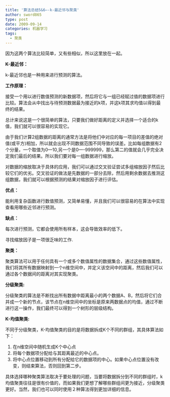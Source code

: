 ```yaml
---
title: '算法总结5&6—-k-最近邻与聚类'
author: sword865
type: post
date: 2009-09-14
categories: 机器学习
tags:
  - 聚类
---
```

因为这两个算法比较简单，又有些相似，所以这里放在一起。

**K-最近邻：**

k-最近邻也是一种用来进行预测的算法。

**工作原理：**

接受一个用以进行数值预测的新数据项，然后将它与一组已经赋过值的数据项进行比较。算法会从中找出与待预测数据最为接近的k项，并这k项其求均值以得到最终的结果。

总计来说这是一个很简单的算法，只要我们做好距离的定义并选择一个适合的k值，我们就可以很容易的实现它。

由于我们计算2组数据的距离的通常方法是将他们中对应的每一项目的差值的绝对值(或平方)相加，所以就会出现不同数据范围不同导致的误差。比如每组数据有2个分量，一个取值为0&#8212;10,另一个是0&#8212;-999999，那么第二的值就会几乎完全决定我们最后的结果。所以我们要对每一组数据进行缩放。

对数据的缩放取决于具体的应用，我们可以通过交叉验证尝试多组缩放因子然后比较它们的优劣。交叉验证的做法是先数据的一部分去除，然后用剩余数据去推测这组数据，我们就可以根据预测的结果对缩放因子进行评估。

**优点：**

能利用复杂函数进行数值预测，又简单易懂，并且我们可以很容易的在算法中实现查看用哪些近邻进行预测。

**缺点：**

每次进行预测，它都会使用所有样本，这会导致效率的低下。

寻找缩放因子是一项很乏味的工作.

**聚类：**

聚类算法可以用于任何具有一个或多个数值属性的数据集合，通过这些数值属性，我们将其所有数据映射到一个n维空间中，并定义该空间中的距离，然后我们可以通过各个数据间的距离对其实现聚类。

**分级聚类:**

分级聚类的算法是不断找出所有数据中距离最小的两个数据A、B，然后将它们合并成一个新的节点，该节点在n维空间中的坐标是原来两数据点的均值，通过不断进行这一操作，我们最终可以得到一个树形的层级结构。

**K-均值聚类:**

不同于分级聚类，K-均值聚类的目的是将数据拆成K个不同的群组，其具体算法如下：

  1. 在n维空间中随机生成K个中心点
  2. 将每个数据项分配给与其距离最近的中心点。
  3. 将中心点位置移动到所有分配给它的数据项的中心。如果中心点位置没有改变，则结束算法，否则回到第二步。

具体选择哪种聚类算法取决于要处理的问题，当要将数据拆分到不同的群组时，k均值聚类往往是很有价值的，而如果我们更想了解哪些群组间更为接近，分级聚类更好。当然，我们也可以同时使用２种算法得到更加详细的信息。

<div>
  <embed id="lingoes_plugin_object" width="0" height="0" type="application/lingoes-npruntime-capture-word-plugin" hidden="true" />
</div>


